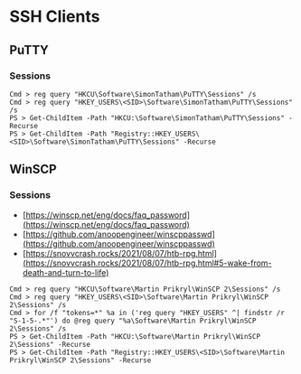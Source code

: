# SSH Clients




## PuTTY



### Sessions

```
Cmd > reg query "HKCU\Software\SimonTatham\PuTTY\Sessions" /s
Cmd > reg query "HKEY_USERS\<SID>\Software\SimonTatham\PuTTY\Sessions" /s
PS > Get-ChildItem -Path "HKCU:\Software\SimonTatham\PuTTY\Sessions" -Recurse
PS > Get-ChildItem -Path "Registry::HKEY_USERS\<SID>\Software\SimonTatham\PuTTY\Sessions" -Recurse
```




## WinSCP



### Sessions

- [https://winscp.net/eng/docs/faq_password](https://winscp.net/eng/docs/faq_password)
- [https://github.com/anoopengineer/winscppasswd](https://github.com/anoopengineer/winscppasswd)
- [https://snovvcrash.rocks/2021/08/07/htb-rpg.html](https://snovvcrash.rocks/2021/08/07/htb-rpg.html#5-wake-from-death-and-turn-to-life)

```
Cmd > reg query "HKCU\Software\Martin Prikryl\WinSCP 2\Sessions" /s
Cmd > reg query "HKEY_USERS\<SID>\Software\Martin Prikryl\WinSCP 2\Sessions" /s
Cmd > for /f "tokens=*" %a in ('reg query "HKEY_USERS" ^| findstr /r "S-1-5-.*"') do @reg query "%a\Software\Martin Prikryl\WinSCP 2\Sessions" /s
PS > Get-ChildItem -Path "HKCU:\Software\Martin Prikryl\WinSCP 2\Sessions" -Recurse
PS > Get-ChildItem -Path "Registry::HKEY_USERS\<SID>\Software\Martin Prikryl\WinSCP 2\Sessions" -Recurse
```
